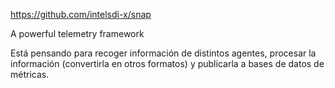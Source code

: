 https://github.com/intelsdi-x/snap

A powerful telemetry framework

Está pensando para recoger información de distintos agentes, procesar la información (convertirla en otros formatos) y publicarla a bases de datos de métricas.

